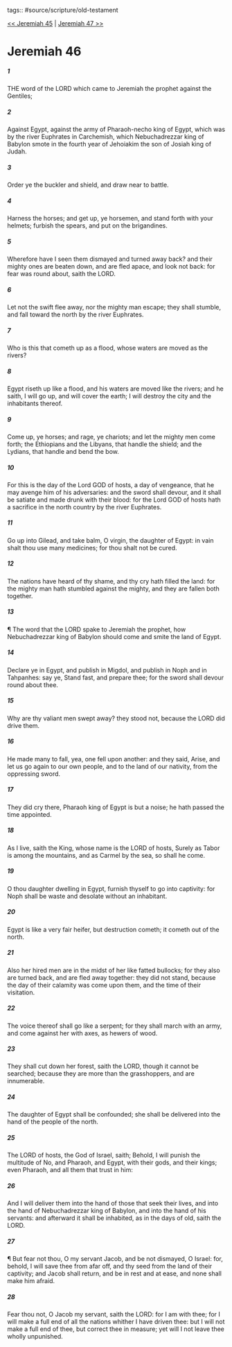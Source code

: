 tags:: #source/scripture/old-testament

[<< Jeremiah 45](source/scripture/old-testament/24_Jeremiah/Jeremiah_45.md) | [Jeremiah 47 >>](source/scripture/old-testament/24_Jeremiah/Jeremiah_47.md)

# Jeremiah 46

##### 1

THE word of the LORD which came to Jeremiah the prophet against the Gentiles;

##### 2

Against Egypt, against the army of Pharaoh-necho king of Egypt, which was by the river Euphrates in Carchemish, which Nebuchadrezzar king of Babylon smote in the fourth year of Jehoiakim the son of Josiah king of Judah.

##### 3

Order ye the buckler and shield, and draw near to battle.

##### 4

Harness the horses; and get up, ye horsemen, and stand forth with your helmets; furbish the spears, and put on the brigandines.

##### 5

Wherefore have I seen them dismayed and turned away back? and their mighty ones are beaten down, and are fled apace, and look not back: for fear was round about, saith the LORD.

##### 6

Let not the swift flee away, nor the mighty man escape; they shall stumble, and fall toward the north by the river Euphrates.

##### 7

Who is this that cometh up as a flood, whose waters are moved as the rivers?

##### 8

Egypt riseth up like a flood, and his waters are moved like the rivers; and he saith, I will go up, and will cover the earth; I will destroy the city and the inhabitants thereof.

##### 9

Come up, ye horses; and rage, ye chariots; and let the mighty men come forth; the Ethiopians and the Libyans, that handle the shield; and the Lydians, that handle and bend the bow.

##### 10

For this is the day of the Lord GOD of hosts, a day of vengeance, that he may avenge him of his adversaries: and the sword shall devour, and it shall be satiate and made drunk with their blood: for the Lord GOD of hosts hath a sacrifice in the north country by the river Euphrates.

##### 11

Go up into Gilead, and take balm, O virgin, the daughter of Egypt: in vain shalt thou use many medicines; for thou shalt not be cured.

##### 12

The nations have heard of thy shame, and thy cry hath filled the land: for the mighty man hath stumbled against the mighty, and they are fallen both together.

##### 13

¶ The word that the LORD spake to Jeremiah the prophet, how Nebuchadrezzar king of Babylon should come and smite the land of Egypt.

##### 14

Declare ye in Egypt, and publish in Migdol, and publish in Noph and in Tahpanhes: say ye, Stand fast, and prepare thee; for the sword shall devour round about thee.

##### 15

Why are thy valiant men swept away? they stood not, because the LORD did drive them.

##### 16

He made many to fall, yea, one fell upon another: and they said, Arise, and let us go again to our own people, and to the land of our nativity, from the oppressing sword.

##### 17

They did cry there, Pharaoh king of Egypt is but a noise; he hath passed the time appointed.

##### 18

As I live, saith the King, whose name is the LORD of hosts, Surely as Tabor is among the mountains, and as Carmel by the sea, so shall he come.

##### 19

O thou daughter dwelling in Egypt, furnish thyself to go into captivity: for Noph shall be waste and desolate without an inhabitant.

##### 20

Egypt is like a very fair heifer, but destruction cometh; it cometh out of the north.

##### 21

Also her hired men are in the midst of her like fatted bullocks; for they also are turned back, and are fled away together: they did not stand, because the day of their calamity was come upon them, and the time of their visitation.

##### 22

The voice thereof shall go like a serpent; for they shall march with an army, and come against her with axes, as hewers of wood.

##### 23

They shall cut down her forest, saith the LORD, though it cannot be searched; because they are more than the grasshoppers, and are innumerable.

##### 24

The daughter of Egypt shall be confounded; she shall be delivered into the hand of the people of the north.

##### 25

The LORD of hosts, the God of Israel, saith; Behold, I will punish the multitude of No, and Pharaoh, and Egypt, with their gods, and their kings; even Pharaoh, and all them that trust in him:

##### 26

And I will deliver them into the hand of those that seek their lives, and into the hand of Nebuchadrezzar king of Babylon, and into the hand of his servants: and afterward it shall be inhabited, as in the days of old, saith the LORD.

##### 27

¶ But fear not thou, O my servant Jacob, and be not dismayed, O Israel: for, behold, I will save thee from afar off, and thy seed from the land of their captivity; and Jacob shall return, and be in rest and at ease, and none shall make him afraid.

##### 28

Fear thou not, O Jacob my servant, saith the LORD: for I am with thee; for I will make a full end of all the nations whither I have driven thee: but I will not make a full end of thee, but correct thee in measure; yet will I not leave thee wholly unpunished.
